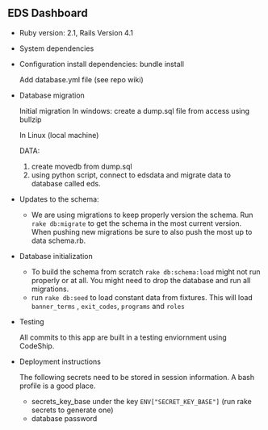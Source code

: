 ## EDS Dashboard

* Ruby version: 2.1, Rails Version 4.1

* System dependencies

* Configuration
	install dependencies:
		bundle install

	Add database.yml file (see repo wiki)

* Database migration

	Initial migration
	In windows: 
		create a dump.sql file from access using bullzip

	In Linux (local machine)

	DATA: 
	1) create movedb from dump.sql
	2) using python script, connect to edsdata and migrate data to database called eds.

* Updates to the schema:
	- We are using migrations to keep properly version the schema. Run `rake db:migrate` to get the schema in the most current version. When pushing new migrations be sure to also push the most up to data schema.rb.


* Database initialization
	- To build the schema from scratch `rake db:schema:load` might not run properly or at all. You might need to drop the database and run all migrations.
	- run `rake db:seed` to load constant data from fixtures. This will load `banner_terms` , `exit_codes`, `programs` and `roles`

* Testing

	All commits to this app are built in a testing enviornment using CodeShip.

* Deployment instructions

	The following secrets need to be stored in session information. A bash profile is a good place.
	* secrets\_key\_base under the key `ENV["SECRET_KEY_BASE"]` (run rake secrets to generate one)
	* database password
		